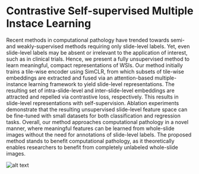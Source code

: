 
# Contrastive Self-supervised Multiple Instace Learning

Recent methods in computational pathology have trended towards semi- and weakly-supervised methods requiring only slide-level labels. Yet, even slide-level labels may be absent or irrelevant to the application of interest, such as in clinical trials. Hence, we present a fully unsupervised method to learn meaningful, compact representations of WSIs. Our method initially trains a tile-wise encoder using SimCLR, from which subsets of tile-wise embeddings are extracted and fused via an attention-based multiple-instance learning framework to yield slide-level representations. The resulting set of intra-slide-level and inter-slide-level embeddings are attracted and repelled via contrastive loss, respectively. This results in slide-level representations with self-supervision. Ablation experiments demonstrate that the resulting unsupervised slide-level feature space can be fine-tuned with small datasets for both classification and regression tasks. Overall, our method approaches computational pathology in a novel manner, where meaningful features can be learned from whole-slide images without the need for annotations of slide-level labels. The proposed method stands to benefit computational pathology, as it theoretically enables researchers to benefit from completely unlabeled whole-slide images.

![alt text](https://github.com/cialab/contrastiveMIL/blob/main/fig3.png)
